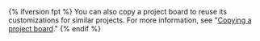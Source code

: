 {% ifversion fpt %}
You can also copy a project board to reuse its customizations for similar projects. For more information, see "[Copying a project board](/articles/copying-a-project-board)."
{% endif %}
